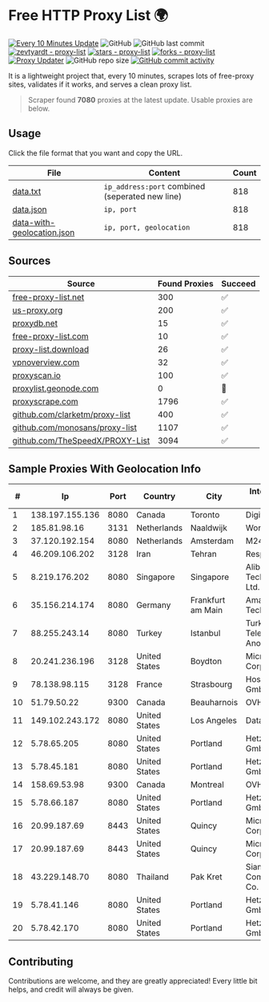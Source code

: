 
# Free HTTP Proxy List 🌍

[![Every 10 Minutes Update](https://github.com/mertguvencli/http-proxy-list/actions/workflows/main.yml/badge.svg?branch=main)](https://github.com/mertguvencli/http-proxy-list/actions/workflows/main.yml)
![GitHub](https://img.shields.io/github/license/mertguvencli/http-proxy-list)
![GitHub last commit](https://img.shields.io/github/last-commit/mertguvencli/http-proxy-list)
[![zevtyardt - proxy-list](https://img.shields.io/static/v1?label=zevtyardt&message=proxy-list&color=blue&logo=github)](https://github.com/zevtyardt/proxy-list "Go to GitHub repo")
[![stars - proxy-list](https://img.shields.io/github/stars/zevtyardt/proxy-list?style=social)](https://github.com/zevtyardt/proxy-list)
[![forks - proxy-list](https://img.shields.io/github/forks/zevtyardt/proxy-list?style=social)](https://github.com/zevtyardt/proxy-list)
[![Proxy Updater](https://github.com/zevtyardt/proxy-list/workflows/Proxy%20Updater/badge.svg)](https://github.com/zevtyardt/proxy-list/actions?query=workflow:"Proxy+Updater")
![GitHub repo size](https://img.shields.io/github/repo-size/zevtyardt/proxy-list)
[![GitHub commit activity](https://img.shields.io/github/commit-activity/m/zevtyardt/proxy-list?logo=commits)](https://github.com/zevtyardt/proxy-list/commits/main)

It is a lightweight project that, every 10 minutes, scrapes lots of free-proxy sites, validates if it works, and serves a clean proxy list.

> Scraper found **7080** proxies at the latest update. Usable proxies are below.

## Usage

Click the file format that you want and copy the URL.

|File|Content|Count|
|----|-------|-----|
|[data.txt](https://raw.githubusercontent.com/mertguvencli/http-proxy-list/main/proxy-list/data.txt)|`ip_address:port` combined (seperated new line)|818|
|[data.json](https://raw.githubusercontent.com/mertguvencli/http-proxy-list/main/proxy-list/data.json)|`ip, port`|818|
|[data-with-geolocation.json](https://raw.githubusercontent.com/mertguvencli/http-proxy-list/main/proxy-list/data-with-geolocation.json)|`ip, port, geolocation`|818|

## Sources

|Source|Found Proxies|Succeed|
|------|-------------|-------|
|[free-proxy-list.net](https://free-proxy-list.net)|300|✅|
|[us-proxy.org](https://www.us-proxy.org)|200|✅|
|[proxydb.net](http://proxydb.net)|15|✅|
|[free-proxy-list.com](https://free-proxy-list.com/?page=&port=&type%5B%5D=http&type%5B%5D=https&up_time=0&search=Search)|10|✅|
|[proxy-list.download](https://www.proxy-list.download/HTTP)|26|✅|
|[vpnoverview.com](https://vpnoverview.com/privacy/anonymous-browsing/free-proxy-servers)|32|✅|
|[proxyscan.io](https://www.proxyscan.io)|100|✅|
|[proxylist.geonode.com](https://proxylist.geonode.com/api/proxy-list?limit=300&page=1&sort_by=lastChecked&sort_type=desc&protocols=http,https)|0|🚫|
|[proxyscrape.com](https://api.proxyscrape.com/v2/?request=displayproxies&protocol=http&timeout=10000&country=all&ssl=all&anonymity=all)|1796|✅|
|[github.com/clarketm/proxy-list](https://raw.githubusercontent.com/clarketm/proxy-list/master/proxy-list-raw.txt)|400|✅|
|[github.com/monosans/proxy-list](https://raw.githubusercontent.com/monosans/proxy-list/main/proxies/http.txt)|1107|✅|
|[github.com/TheSpeedX/PROXY-List](https://raw.githubusercontent.com/TheSpeedX/PROXY-List/master/http.txt)|3094|✅|


## Sample Proxies With Geolocation Info

|#|Ip|Port|Country|City|Internet Service Provider|
|-|--|----|-------|----|-------------------------|
|1|138.197.155.136|8080|Canada|Toronto|DigitalOcean, LLC|
|2|185.81.98.16|3131|Netherlands|Naaldwijk|WorldStream B.V.|
|3|37.120.192.154|8080|Netherlands|Amsterdam|M247 Europe SRL|
|4|46.209.106.202|3128|Iran|Tehran|Respina|
|5|8.219.176.202|8080|Singapore|Singapore|Alibaba (US) Technology Co., Ltd.|
|6|35.156.214.174|8080|Germany|Frankfurt am Main|Amazon Technologies Inc.|
|7|88.255.243.14|8080|Turkey|Istanbul|Turk Telekomunikasyon Anonim Sirketi|
|8|20.241.236.196|3128|United States|Boydton|Microsoft Corporation|
|9|78.138.98.115|3128|France|Strasbourg|Host Europe GmbH|
|10|51.79.50.22|9300|Canada|Beauharnois|OVH SAS|
|11|149.102.243.172|8080|United States|Los Angeles|Datacamp Limited|
|12|5.78.65.205|8080|United States|Portland|Hetzner Online GmbH|
|13|5.78.45.181|8080|United States|Portland|Hetzner Online GmbH|
|14|158.69.53.98|9300|Canada|Montreal|OVH SAS|
|15|5.78.66.187|8080|United States|Portland|Hetzner Online GmbH|
|16|20.99.187.69|8443|United States|Quincy|Microsoft Corporation|
|17|20.99.187.69|8443|United States|Quincy|Microsoft Corporation|
|18|43.229.148.70|8080|Thailand|Pak Kret|Siamdata Communication Co.|
|19|5.78.41.146|8080|United States|Portland|Hetzner Online GmbH|
|20|5.78.42.170|8080|United States|Portland|Hetzner Online GmbH|



## Contributing

Contributions are welcome, and they are greatly appreciated! Every
little bit helps, and credit will always be given.

